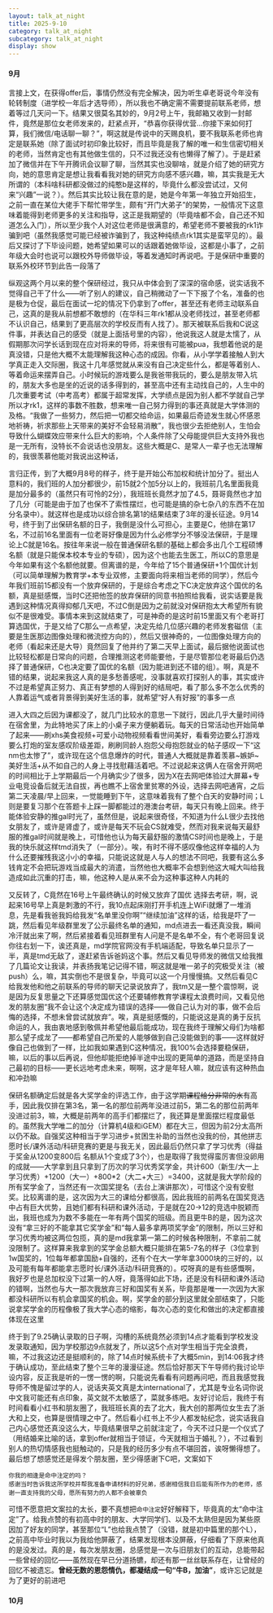 ```yaml
---
layout: talk_at_night
title: 2025-9-10
category: talk_at_night
subcategory: talk_at_night
display: show
---
```


<!-- more -->

#### 9月

言接上文，在获得offer后，事情仍然没有完全解决，因为听生卓老哥说今年没有轮转制度（进学校一年后才选导师），所以我也不确定需不需要提前联系老师，想着等过几天问一下。结果又很莫名其妙的，9月2号上午，我邮箱又收到一封邮件，竟然是那位女老师发来的，赶紧点开，“恭喜你获得优营...你接下来如何打算，我们微信/电话聊一聊？”，啊这就是传说中的天赐良机，要不我联系老师也肯定是联系她（除了面试时初印象比较好，而且毕竟是我了解的唯一和生信密切相关的老师，当然肯定也有其他做生信的，只不过我还没有也懒得了解了）。于是赶紧加了微信并在下午开腾讯会议聊了聊，当然其实也没聊啥，就是介绍了她的研究方向，她的意思肯定是想让我看看我对她的研究方向感不感兴趣，嘛，其实我是无大所谓的（本科啥科研都没做过的纯憨b是这样的，毕竟什么都没尝试过，又何来“兴趣”一说？）。然后其实比较让我在意的是，她是今年第一年独立开始招生，之前一直在某位大佬手下帮忙带学生，颇有“开门大弟子”的架势，一般情况下这意味着能得到老师更多的关注和指导，这正是我期望的（毕竟啥都不会，自己还不知道怎么入门），所以至少我个人对这位老师是很满意的，希望老师不要被我的rk1诈骗到吧（虽然我感觉可能已经被诈骗到了，我这种纯绩点rk1其实是蛮罕见的）。最后又探讨了下毕设问题，她希望如果可以的话跟着她做毕设，这都是小事了，之前年级大会时也说可以跟校外导师做毕设，等着发通知时再说吧。于是保研中重要的联系外校环节到此告一段落了

纵观这两个月以来的整个保研经过，我只从中体会到了深深的宿命感，说实话我不觉得自己干了什么——听了别人的建议，自己稍微动了一下下报了个名，准备的也是极为仓促，最后在面试一坨的情况下仍拿到了offer，甚至还有老师主动联系自己，这真的是我从前想都不敢想的（在华科三年rk1都从没老师找过，甚至老师都不认识自己，结果到了更高层次的学校反而有人找了）。那天被联系后我和C说这件事，并表达自己的感受（就是上面括号里的内容），他说我这人就是太懦了，从假期那次问学长话到现在应对将来的导师，将来很有可能被pua，我想着他说的是真没错，只是他大概不太能理解我这种心态的成因。你看，从小学学着接触人到大学真正走入交际圈，我这十几年感觉就从来没有自己决定些什么，都是等着别人、等着命运来摆弄自己。小时候玩的游戏要么是我爸带我玩的，要么是朋友带入坑的，朋友大多也是坐的近说的话多得到的，甚至高中还有主动找自己的，人生中的几次重要考试（中考高考）都属于超常发挥，大学绩点是因为别人都不学就自己学所以才rk1，这样的事数不胜数，想来唯一自己努力得到的事还真就是大学体测的及格。“我做了一些努力，然后把一切都交给命运，如果最后奇迹发生就心怀感恩地祈祷，祈求那些上天带来的美好不会轻易消散”，我也很少去拒绝别人，生怕会导致什么蝴蝶效应带来什么巨大的影响，个人条件除了父母能提供巨大支持外我也是一无所有，没特长不会说话也没朋友。这些大概是C、是常人一辈子也无法理解的，我很羡慕他能对我说出这种话，

言归正传，到了大概9月8号的样子，终于是开始公布加权和统计加分了。挺出人意料的，我们班的人加分都很少，前15就2个加5分以上的，我班前几名里面我竟是加分最多的（虽然只有可怜的2分），我班班长竟然才加了4.5，聂哥竟然也才加了几分（可能是由于加了也保不了索性摆烂，也可能是搞的杂七杂八的东西不在加分名录中）。就这样也是成功以综合排名第1的结果结束了3年的漫长征途。9月14号，终于到了出保研名额的日子，我倒是没什么可担心，主要是C，他排在第17名，不过前16名里面有一位老哥好像是因为什么必修学分不够没法保研，于是理论上C就是16名。按往年来说一般在普通保研名额的基础上都会多出几个工程硕博名额（就是只能保本校本专业的专硕），因为这个也能去生医工，所以C的意思是今年如果有这个名额他就要。但离谱的是，今年给了15个普通保研+1个国优计划（可以简单理解为教育学+本专业双修，主要面向将来相当老师的同学），然后今年我们班前15都没有一个放弃保研的，于是综合考虑之下C决定放弃这个国优的名额，真是挺感慨，当时C还把他签的放弃保研的同意书拍照给我看，说实话要是我遇到这种情况真得抑郁几天吧，不过C倒是因为之前就没对保研抱太大希望所有貌似不是很难受。事情本来到这就结束了，可是神奇的是这时前15里面又有个老哥打算选国优，于是又给了C那么一点希望，决定先给几位感兴趣的老师发套磁信（主要是生医那边图像处理和微流控方向的），然后又很神奇的，一位图像处理方向的老师（看起来还是大导）竟然回复了他并约了第二天早上面试，最后据他说面试也比较轻松都是日常向的问题，合理推测这老师能要他，于是尽管那位老哥最后仍选择了普通保研，C也决定要了国优的名额（因为能进到还不错的组）。啊，真是不错的结果，说起来我这人真的是多愁善感呢，没事就喜欢打探别人的事，其实或许不过是希望真正努力、真正有梦想的人得到好的结局吧，看了那么多不怎么优秀的人靠着运气或者背景得到美好生活的事，就希望“好人有好报”的事多一点

进入大四之后因为课都没了，就几门比较水的意思一下就行，因此几乎大量时间待在宿舍里，为此特地买了床上的小桌子来方便躺着玩。每天的日常活动也开始简单了起来——刷xhs美食视频+可爱小动物视频看看世间美好，看看旁边要么打游戏要么打炮的室友感叹阶级差距，刷刷同龄人抱怨父母抱怨就业的帖子感叹一下“这nm也太惨了”，或许现在这个信息爆炸的时代，普通人大概就是靠着羡慕~嫉妒~美好生活+从不如自己的人身上寻找慰藉活着吧。不过说起来这俩人在宿舍开网吧的时间相比于上学期最后一个月确实少了很多，因为X在去网吧体验过大屏幕+专业电竞设备后就无法自拔，再也瞧不上宿舍里贫寒的外设，选择去网吧通宵，之后第二天凌晨/早上回来，一觉能睡到下午，这意味着我有了整个白天的安静时间；L则是要复习那个在答题卡上踩一脚都能过的港澳台考研，每天只有晚上回来。终于能体验安静的推gal时光了，虽然但是，说起来很奇怪，不知道为什么L很少去找他女朋友了，或许是肾虚了，或许是每天不玩会CS就难受，然而对我来说每天最舒服的推gal时间就是晚上，可惜他也认为每天最舒服的激情CS时间也是晚上，于是我的快乐就这样tmd消失了（一部分）。唉，有时不得不感叹像他这样幸福的人为什么还要摧残我这小小的幸福，只能说这就是人与人的想法不同吧，我要有这么多钱肯定不会把玩游戏当成最大的消遣，当然他也大概率不会想到他这大喊大叫给我造成如此沉重的打击，嘛，他这种人是从来不会为这种事这种人内耗的

又反转了，C竟然在16号上午最终确认的时候又放弃了国优 选择去考研，啊，说起来16号早上真是刺激的不行，我10点起床刚打开手机连上WiFi就爆了一堆消息，先是看我爸我妈给我发“名单里没你啊”“继续加油”这样的话，给我是吓了一跳，然后看见年级群里发了公示最终名单的通知，md点进去一看还真没我，瞬间冷汗就出来了啊，然后紧接着看见班群里有人问是不是名单不全，有个老哥回复说你往右划一下，诶还真是，md学院官网没有手机端适配，导致名单只显示了一半，真是tmd无敌了，遂赶紧告诉爸妈这个事。然后又看见导师发的微信又给我推了几篇论文让我读，并表扬我笔记记得不错，啊这就是唯一弟子的究极受关注（被push）么，嘛，其实倒也不是很复杂，毕竟可以这一个月慢慢搞。又然后看见C给我发他和他之前联系的导师的聊天记录说放弃了，我tm又是一整个震惊啊，说是因为反复思量之下还算感觉国优这个还要辅修教育学课程太浪费时间，又看见他发的朋友圈“我不会让这个决定成为错误的选择——做自己认为对的事，做不会后悔的选择，不想未曾尝试就放弃”。唉，真是挺感慨的，只能说这是真的勇于反抗命运的人，我由衷地感到敬佩并希望他最后能成功，现在我终于理解父母们为啥都那么望子成龙了——都希望自己所爱的人能够做到自己没能做到的事——这样就好像自己也做到了一样，比如我如果遇到C这种情况，我100%会选择要稳保研，嘛，以后的事以后再说，但他却能拒绝掉半途中出现的更简单的道路，而是坚持自己最初的目标——更长远地考虑未来，啊啊，这才是年轻人嘛，就应该有这种热血和冲劲嘛

保研名额确定后就是各大奖学金的评选工作，由于这学期~~课程给分非常的水~~有高手，因此我仅排在第3名，第一名的那位前两年没进过前5，第二名的那位前两年没进过前3，嘛，大概是前两年的高手们都摆烂了，我还算是里面摆烂程度最低的。虽然我大学唯二的加分（计算机4级和iGEM）都在大三，但因为前2分太高所以仍不敌。自强奖这种相当于学习进步+贫困生补助的当然也没我的份，其他拼志愿时长/课外活动/科研竞赛的更是与我无关，因此最后仍然只拿了学习优秀（得益于奖金从1200变800后 名额从1个变成了3个），也是取得了我觉得蛮厉害但没卵用的成就——大学拿到且只拿到了历次的学习优秀奖学金，共计600（新生/大一上学习优秀）+1200（大一）+800*2（大二+大三）=3400，这就是我大学阶段的所有奖学金了，当然还有一次国奖提名（去台上演讲那次），可惜这个没有安慰奖。比较离谱的是，这次因为大三的课给分都很高，因此我班的前两名在国奖竞选中占有巨大优势，且她们都有科研和课外活动，于是就在20->12的竞选中脱颖而出，我班也成为为数不多能在一年有两个国奖的班级。而且更牛B的是，因为这次没有“拿三好的不能拿其它奖学金”和“每人最多拿两项奖学金”的限制，所以三好和学习优秀均被这两位包揽，真的是md我拿第一第二的时候各种限制，不拿前二就没限制了。这样算来我拿到的奖学金总额大概只能排在第5-7名的样子（3位拿到1w国奖的，1位每年都拿国励+自强的，还有个在大一学年拿3000块的三好的，以及可能有每年都能拿志愿时长/课外活动/科研竞赛的）。哎呀真的是有些感慨啊，我好歹也是总加权没下过第一的人呀，竟落得如此下场，还是没有科研和课外活动的错啊，当然也与大一那次我放弃三好和国奖有关系，毕竟那是唯一一次因为大家都没科研所以有机会拿国奖的机会。啊，奖学金的部分到这里就全部结束了，只能说拿奖学金的历程像极了我大学心态的缩影，每次心态的变化和做出的决定都直接体现在这里

终于到了9.25确认录取的日子啊，沟槽的系统竟然必须到14点才能看到学校发没发录取通知，因为学校那边9点就发了，所以这5个点对学生相当于完全浪费，嘛，不过我这边还是挺顺利的，除了14点时候系统卡了大概5min，到14:06我才终于确认成功，至此结束了整个三年的漫漫征途。然后恰好那天下午导师约我讨论毕设内容，反正我是听的一愣一愣的啊，只能说先看看有问题再问吧，而且我感觉我导师不愧是留过学的人，说话夹英文真是太international了，尤其是专业名词你说中文我可能还有点印象，英文就不太敏感了，菜就多练吧。友好讨论后，我终于有时间看看小红书和朋友圈了，我班班长真的去了北大，我大创的那两位女生去了浙大和上交，也算是很情理之中了。然后看小红书上不少人都发帖纪念，说实话我自己内心感觉还真没这么大，毕竟结果很早之前就注定了，今天不过只是一个仪式了（用结婚来比喻的话，拿到offer就相当于领证，今天就相当于婚礼？），不过看到别人的热切情感我也挺触动的，只是我的经历多少有点不堪回首，诶呀懒得想了。最后想了想感觉还是得发个朋友圈，至少得感谢下C吧，文案如下

```
你我的相逢是命中注定的吗？
感谢当时告诉我这所学校并帮我准备申请材料的好兄弟，感谢相信我日后能有所作为的老师，感谢一直支持我的父母，愿所有努力的人都不会被辜负
```

可惜不愿意把文案拉的太长，要不真想把`命中注定`好好解释下，毕竟真的太“命中注定”了。给我点赞的有初高中时的朋友、大学同学们、以及不太熟但是因为某些原因加了好友的同学，甚至那位“L”也给我点赞了（没错，就是初中篇里的那个L），之前高中毕业时我以为我给他屏蔽了，结果发现根本没屏蔽，仔细看了下原来他真的是没发过。真的是，每次发朋友圈，总感觉是一次与旧朋友们的互动，总能带起一些曾经的回忆——虽然现在早已分道扬镳，却还有那一丝丝联系存在，让曾经的回忆不被遗忘。**曾经无数的恩怨情仇，都凝结成一句“牛B，加油”**，或许忘记就是为了更好的前进吧

#### 10月

